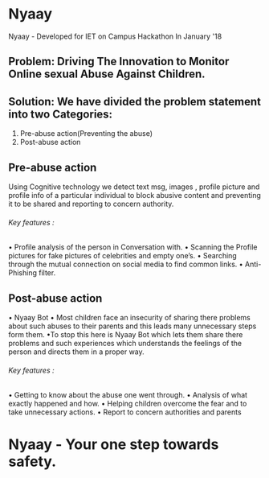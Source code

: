 # Nyaay
Nyaay - Developed for IET on Campus Hackathon In January '18


## Problem: Driving The Innovation to Monitor Online sexual Abuse Against Children.

## Solution: We have divided the problem statement into two Categories:
1. Pre-abuse action(Preventing the abuse)
2. Post-abuse action


## Pre-abuse action
Using Cognitive technology we detect text msg, images , profile picture and profile info of a particular individual to block abusive content and preventing it to be shared and reporting to concern authority.

###### Key features :
• Profile analysis of the person in Conversation with.
• Scanning the Profile pictures for fake pictures of celebrities and empty one’s.
• Searching through the mutual connection on social media to find common links.
• Anti-Phishing filter.


## Post-abuse action
• Nyaay Bot
• Most children face an insecurity of sharing there problems about such abuses to their parents and this leads many unnecessary steps form them.
•To stop this here is Nyaay Bot which lets them share there problems and such experiences which understands the feelings of the person and directs them in a proper way.

###### Key features :
• Getting to know about the abuse one went through.
• Analysis of what exactly happened and how.
• Helping children overcome the fear and to take unnecessary actions. • Report to concern authorities and parents


# Nyaay - Your one step towards safety.
